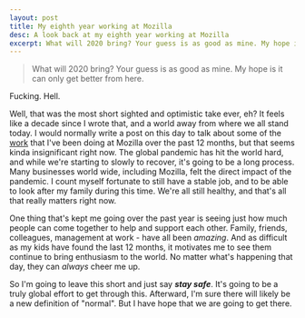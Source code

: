 ```yaml
---
layout: post
title: My eighth year working at Mozilla
desc: A look back at my eighth year working at Mozilla
excerpt: What will 2020 bring? Your guess is as good as mine. My hope is it can only get better from here. Fucking. Hell.
---
```


> What will 2020 bring? Your guess is as good as mine. My hope is it can only get better from here.

Fucking. Hell.

Well, that was the most short sighted and optimistic take ever, eh? It feels like a decade since I wrote that, and a world away from where we all stand today. I would normally write a post on this day to talk about some of the <a href="https://www.mozilla.org/products/vpn/">work</a> that I've been doing at Mozilla over the past 12 months, but that seems kinda insignificant right now. The global pandemic has hit the world hard, and while we're starting to slowly to recover, it's going to be a long process. Many businesses world wide, including Mozilla, felt the direct impact of the pandemic. I count myself fortunate to still have a stable job, and to be able to look after my family during this time. We're all still healthy, and that's all that really matters right now.

One thing that's kept me going over the past year is seeing just how much people can come together to help and support each other. Family, friends, colleagues, management at work - have all been *amazing*. And as difficult as my kids have found the last 12 months, it motivates me to see them continue to bring enthusiasm to the world. No matter what's happening that day, they can <em>always</em> cheer me up.

So I'm going to leave this short and just say <strong><em>stay safe</em></strong>. It's going to be a truly global effort to get through this. Afterward, I'm sure there will likely be a new definition of "normal". But I have hope that we are going to get there.
